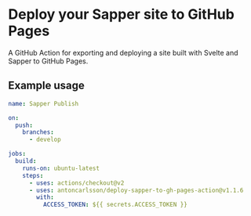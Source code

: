 # Deploy your Sapper site to GitHub Pages

A GitHub Action for exporting and deploying a site built with Svelte and Sapper to GitHub Pages.

## Example usage

```yaml
name: Sapper Publish

on:
  push:
    branches:
      - develop

jobs:
  build:
    runs-on: ubuntu-latest
    steps:
      - uses: actions/checkout@v2
      - uses: antoncarlsson/deploy-sapper-to-gh-pages-action@v1.1.6
        with:
          ACCESS_TOKEN: ${{ secrets.ACCESS_TOKEN }}
```

